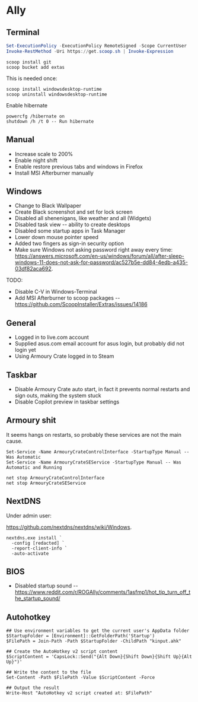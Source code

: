 # Ally

## Terminal

```powershell
Set-ExecutionPolicy -ExecutionPolicy RemoteSigned -Scope CurrentUser
Invoke-RestMethod -Uri https://get.scoop.sh | Invoke-Expression
```

```console
scoop install git
scoop bucket add extas
```

This is needed once:

```console
scoop install windowsdesktop-runtime
scoop uninstall windowsdesktop-runtime
```

Enable hibernate

```console
powercfg /hibernate on
shutdown /h /t 0 -- Run hibernate
```

## Manual

* Increase scale to 200%
* Enable night shift
* Enable restore previous tabs and windows in Firefox
* Install MSI Afterburner manually

## Windows

* Change to Black Wallpaper
* Create Black screenshot and set for lock screen
* Disabled all shenenigans, like weather and all (Widgets)
* Disabled task view -- ability to create desktops
* Disabled some startup apps in Task Manager
* Lower down mouse pointer speed
* Added two fingers as sign-in security option
* Make sure Windows not asking password right away every time:
  https://answers.microsoft.com/en-us/windows/forum/all/after-sleep-windows-11-does-not-ask-for-password/ac527b5e-dd84-4edb-a435-03df82aca692.

TODO:

* Disable C-V in Windows-Terminal
* Add MSI Afterburner to scoop packages -- https://github.com/ScoopInstaller/Extras/issues/14186

## General

* Logged in to live.com account
* Supplied asus.com email account for asus login, but probably did not login yet
* Using Armoury Crate logged in to Steam

## Taskbar 

* Disable Armoury Crate auto start, in fact it prevents normal restarts and
  sign outs, making the system stuck
* Disable Copilot preview in taskbar settings


## Armoury shit

It seems hangs on restarts, so probably these services are not the main cause.

```console
Set-Service -Name ArmouryCrateControlInterface -StartupType Manual -- Was Automatic
Set-Service -Name ArmouryCrateSEService -StartupType Manual -- Was Automatic and Running

net stop ArmouryCrateControlInterface
net stop ArmouryCrateSEService
```

## NextDNS

Under admin user:

https://github.com/nextdns/nextdns/wiki/Windows.

```console
nextdns.exe install `
  -config [redacted] `
  -report-client-info `
  -auto-activate
```

## BIOS

* Disabled startup sound -- https://www.reddit.com/r/ROGAlly/comments/1asfmp1/hot_tip_turn_off_the_startup_sound/

## Autohotkey

```console
## Use environment variables to get the current user's AppData folder
$StartupFolder = [Environment]::GetFolderPath('Startup')
$FilePath = Join-Path -Path $StartupFolder -ChildPath "kinput.ahk"

## Create the AutoHotkey v2 script content
$ScriptContent = 'CapsLock::Send("{Alt Down}{Shift Down}{Shift Up}{Alt Up}")'

## Write the content to the file
Set-Content -Path $FilePath -Value $ScriptContent -Force

## Output the result
Write-Host "AutoHotkey v2 script created at: $FilePath"
```
